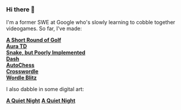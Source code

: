 ### Hi there 👋

I'm a former SWE at Google who's slowly learning to cobble together videogames. So far, I've made:

[**A Short Round of Golf**](https://karpierz.itch.io/a-short-round-of-golf)  
[**Aura TD**](https://karpierz.itch.io/aura-td)  
[**Snake, but Poorly Implemented**](https://karpierz.itch.io/snake-but-poorly-implemented)  
[**Dash**](https://karpierz.itch.io/dash)  
[**AutoChess**](https://karpierz.itch.io/actually-autochess)  
[**Crosswordle**](https://magikarpierz.com/games/crosswordle.html)  
[**Wordle Blitz**](https://magikarpierz.com/games/wordle-blitz.html)  

I also dabble in some digital art:

[**A Quiet Night**](https://karpierz.itch.io/diorama-simplified-earth)
[**A Quiet Night**](https://karpierz.itch.io/diorama-a-quiet-night)

<!--
**admiral-akk/admiral-akk** is a ✨ _special_ ✨ repository because its `README.md` (this file) appears on your GitHub profile.

Here are some ideas to get you started:

- 🔭 I’m currently working on ...
- 🌱 I’m currently learning ...
- 👯 I’m looking to collaborate on ...
- 🤔 I’m looking for help with ...
- 💬 Ask me about ...
- 📫 How to reach me: ...
- 😄 Pronouns: ...
- ⚡ Fun fact: ...
-->

